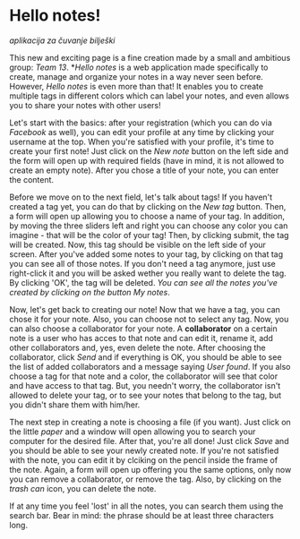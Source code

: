 # Hello notes!
_aplikacija za čuvanje bilješki_

This new and exciting page is a fine creation made by a small and ambitious group:
*Team 13*. **Hello notes* is a web application made specifically to create,
manage and organize your notes in a way never seen before. However, *Hello notes* is
even more than that! It enables you to create multiple tags in different colors
which can label your notes,
and even allows you to share your notes with other users!

Let's start with the basics: after your registration (which you can do via *Facebook* as well),
you can edit your profile at any time by clicking your username at the top. When you're
satisfied with your profile, it's time to create your first note! Just click on the *New note* button
on the left side and the form will open up with required fields (have in mind,
it is not allowed to create an empty note). After you chose a title of your note,
you can enter the content.

Before we move on to the next field, let's talk about tags! If you haven't created a tag yet,
you can do that by clicking on the <i>New tag</i> button. Then, a form will open up
allowing you to choose a name of your tag. In addition, by moving the three sliders left and right
you can choose any color you can imagine - that will be the color of your tag!
Then, by clicking submit, the tag will be created.
Now, this tag should be visible on the left side of your screen.
After you've added some notes to your tag, by clicking on that tag you can see all of those notes.
If you don't need a tag anymore, just use right-click it and you will be asked wether you really want 
to delete the tag. By clicking 'OK', the tag will be deleted.
*You can see all the notes you've created by clicking on the button *My notes**.

Now, let's get back to creating our note! Now that we have a tag, you can chose
it for your note. Also, you can choose not to select any tag. Now, you can also choose
a collaborator for your note. A **collaborator** on a certain note is a user
who has acces to that note and can edit it, rename it, add other collaborators and,
yes, even delete the note. After choosing the collaborator, click *Send*
and if everything is OK, you should be able to see the list of added collaborators
and a message saying *User found*.
If you also choose a tag for that note and a color,
the collaborator will see that color and have access to that tag. But, you needn't
worry, the collaborator isn't allowed to delete your tag, or to see your notes
that belong to the tag, but you didn't share them with him/her.

The next step in creating a note is choosing a file (if you want). Just click on
the little *paper* and a window will open allowing you to search your computer for the
desired file. After that, you're all done! Just click *Save* and you should
be able to see your newly created note. If you're not satisfied with the note,
you can edit it by clciking on the pencil inside the frame of the note. Again,
a form will open up offering you the same options, only now you can remove
a collaborator, or remove the tag. Also, by clicking on the *trash can* icon,
you can delete the note.

If at any time you feel 'lost' in all the notes, you can search them using the
search bar. Bear in mind: the phrase should be at least three characters long.


